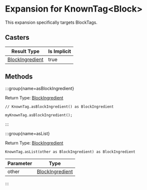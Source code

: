 # Expansion for KnownTag&lt;Block&gt;

This expansion specifically targets BlockTags.

## Casters

|                      Result Type                      | Is Implicit |
|-------------------------------------------------------|-------------|
| [BlockIngredient](/vanilla/api/block/BlockIngredient) | true        |

## Methods

:::group{name=asBlockIngredient}

Return Type: [BlockIngredient](/vanilla/api/block/BlockIngredient)

```zenscript
// KnownTag.asBlockIngredient() as BlockIngredient

myKnownTag.asBlockIngredient();
```

:::

:::group{name=asList}

Return Type: [BlockIngredient](/vanilla/api/block/BlockIngredient)

```zenscript
KnownTag.asList(other as BlockIngredient) as BlockIngredient
```

| Parameter |                         Type                          |
|-----------|-------------------------------------------------------|
| other     | [BlockIngredient](/vanilla/api/block/BlockIngredient) |


:::


